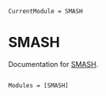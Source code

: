 ```@meta
CurrentModule = SMASH
```

# SMASH

Documentation for [SMASH](https://github.com/Frost-group/SMASH.jl).

```@index
```

```@autodocs
Modules = [SMASH]
```

